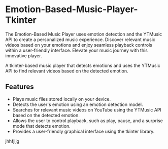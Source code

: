 # Emotion-Based-Music-Player-Tkinter
The Emotion-Based Music Player uses emotion detection and the YTMusic API to create a personalized music experience. Discover relevant music videos based on your emotions and enjoy seamless playback controls within a user-friendly interface. Elevate your music journey with this innovative player.

A tkinter-based music player that detects emotions and uses the YTMusic API to find relevant videos based on the detected emotion.

## Features

- Plays music files stored locally on your device.
- Detects the user's emotion using an emotion detection model.
- Searches for relevant music videos on YouTube using the YTMusic API based on the detected emotion.
- Allows the user to control playback, such as play, pause, and a surprise mode that detects emotion.
- Provides a user-friendly graphical interface using the tkinter library.

jhhfjljg
